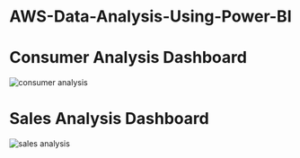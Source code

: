 # AWS-Data-Analysis-Using-Power-BI

# Consumer Analysis Dashboard
![consumer analysis](https://github.com/mohaimenur/AWS-Data-Analysis-Using-Power-BI/assets/63193648/a7acfb60-c4c3-45ae-8dfd-023bafdd3ebf)

# Sales Analysis Dashboard
![sales analysis](https://github.com/mohaimenur/AWS-Data-Analysis-Using-Power-BI/assets/63193648/b376a8ba-20f0-4032-a673-8cd0fcc7d531)

